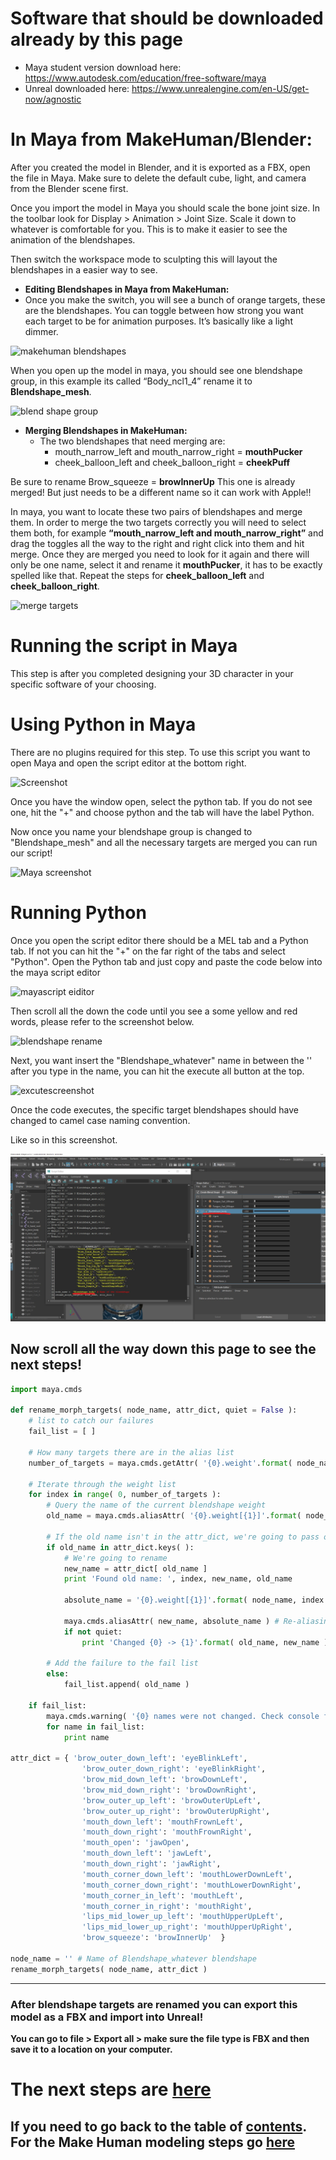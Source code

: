 # Software that should be downloaded already by this page
 * Maya student version download here: https://www.autodesk.com/education/free-software/maya
 * Unreal downloaded here: https://www.unrealengine.com/en-US/get-now/agnostic

# In Maya from MakeHuman/Blender:
After you created the model in Blender, and it is exported as a FBX, open the file in Maya. Make sure to delete the default cube, light, and camera from the Blender scene first.

Once you import the model in Maya you should scale the bone joint size. In the toolbar look for Display > Animation > Joint Size. Scale it down to whatever is comfortable for you. This is to make it easier to see the animation of the blendshapes. 

Then switch the workspace mode to sculpting this will layout the blendshapes in a easier way to see. 

  - **Editing Blendshapes in Maya from MakeHuman:**
  - Once you make the switch, you will see a bunch of orange targets, these are the blendshapes. You can toggle between how strong you want each target to be for animation purposes. It’s basically like a light dimmer.

![makehuman blendshapes](https://i.ibb.co/YfqrB1Z/Autodesk-Maya-2018-Educational-Version-untitled-6-23-2020-8-33-46-PM.png)

When you open up the model in maya, you should see one blendshape group, in this example its called “Body_ncl1_4” rename it to **Blendshape_mesh**. 

![blend shape group](https://i.ibb.co/D9QDx1n/Annotation-2020-02-27-110918.png)

   - **Merging Blendshapes in MakeHuman:**
      - The two blendshapes that need merging are:
         - mouth_narrow_left and mouth_narrow_right = **mouthPucker**
         - cheek_balloon_left and cheek_balloon_right = **cheekPuff**

Be sure to rename Brow_squeeze = **browInnerUp**  This one is already merged! But just needs to be a different name so it can work with Apple!!

In maya, you want to locate these two pairs of blendshapes and merge them. In order to merge the two targets correctly you will need to select them both, for example **“mouth_narrow_left and mouth_narrow_right”** and drag the toggles all the way to the right and right click into them and hit merge.  Once they are merged you need to look for it again and there will only be one name, select it and rename it **mouthPucker**, it has to be exactly spelled like that.  Repeat the steps for **cheek_balloon_left** and **cheek_balloon_right**. 

![merge targets](https://i.ibb.co/jwNDpVd/Annotation-2020-02-27-125500.png)


# Running the script in Maya
This step is after you completed designing your 3D character in your specific software of your choosing. 

# Using Python in Maya
There are no plugins required for this step. To use this script you want to open Maya and open the script editor at the bottom right. 

![Screenshot](https://i.ibb.co/5n74QHS/Screenshot-103-LI.jpg)

Once you have the window open, select the python tab. If you do not see one, hit the "+" and choose python and the tab will have the label Python. 

Now once you name your blendshape group is changed to "Blendshape_mesh" and all the necessary targets are merged you can run our script!

![Maya screenshot](https://i.ibb.co/D9QDx1n/Annotation-2020-02-27-110918.png)

# Running Python

Once you open the script editor there should be a MEL tab and a Python tab. If not you can hit the "+" on the far right of the tabs and select "Python". Open the Python tab and just copy and paste the code below into the maya script editor

![mayascript eiditor](https://i.ibb.co/bBt5vZV/Screenshot-105.png)

Then scroll all the down the code until you see a some yellow and red words, please refer to the screenshot below.

![blendshape rename](https://i.ibb.co/hB0pktX/Screenshot-104.png)

Next, you want insert the "Blendshape_whatever" name in between the '' after you type in the name, you can hit the execute all button at the top.

![excutescreenshot](https://i.ibb.co/0cQm23M/Execute.jpg)

Once the code executes, the specific target blendshapes should have changed to camel case naming convention.

Like so in this screenshot. 

![Blendshaperename](Media/blendshape.jpg)

**Now scroll all the way down this page to see the next steps!**
------------------------------------------------------------------------------------------------------------------------------------------------------------------------

```Python
import maya.cmds

def rename_morph_targets( node_name, attr_dict, quiet = False ):
	# list to catch our failures	
	fail_list = [ ]

	# How many targets there are in the alias list
	number_of_targets = maya.cmds.getAttr( '{0}.weight'.format( node_name ), size = True )

	# Iterate through the weight list
	for index in range( 0, number_of_targets ):
		# Query the name of the current blendshape weight
		old_name = maya.cmds.aliasAttr( '{0}.weight[{1}]'.format( node_name, index ), query = True )

		# If the old name isn't in the attr_dict, we're going to pass on it.
		if old_name in attr_dict.keys( ):
			# We're going to rename
			new_name = attr_dict[ old_name ]
			print 'Found old name: ', index, new_name, old_name
			
			absolute_name = '{0}.weight[{1}]'.format( node_name, index )

			maya.cmds.aliasAttr( new_name, absolute_name ) # Re-aliasing / Renaming occurs here.
			if not quiet:
				print 'Changed {0} -> {1}'.format( old_name, new_name )
				
		# Add the failure to the fail list		
		else:
			fail_list.append( old_name )

	if fail_list:
		maya.cmds.warning( '{0} names were not changed. Check console for details'.format( len( fail_list ) ) )
		for name in fail_list:
			print name

attr_dict = { 'brow_outer_down_left': 'eyeBlinkLeft',
                'brow_outer_down_right': 'eyeBlinkRight',
                'brow_mid_down_left': 'browDownLeft',
                'brow_mid_down_right': 'browDownRight',
                'brow_outer_up_left': 'browOuterUpLeft',
                'brow_outer_up_right': 'browOuterUpRight',
                'mouth_down_left': 'mouthFrownLeft',
                'mouth_down_right': 'mouthFrownRight',
                'mouth_open': 'jawOpen',
                'mouth_down_left': 'jawLeft',
                'mouth_down_right': 'jawRight',
                'mouth_corner_down_left': 'mouthLowerDownLeft',
                'mouth_corner_down_right': 'mouthLowerDownRight', 
                'mouth_corner_in_left': 'mouthLeft',
                'mouth_corner_in_right': 'mouthRight',
                'lips_mid_lower_up_left': 'mouthUpperUpLeft',
                'lips_mid_lower_up_right': 'mouthUpperUpRight',
                'brow_squeeze': 'browInnerUp'  }

node_name = '' # Name of Blendshape_whatever blendshape
rename_morph_targets( node_name, attr_dict )
```

------------------------------------------------------------------------------------------------------------------------------------------------------------------------

### After blendshape targets are renamed you can export this model as a FBX and import into Unreal! 

**You can go to file > Export all > make sure the file type is FBX and then save it to a location on your computer.**

# The next steps are [here](https://github.com/RLabNYC/Rlab_FaceTracking_mkhu/blob/master/IMPORTING.md)

## If you need to go back to the table of [contents](https://github.com/RLabNYC/RLab_Facetracking). For the Make Human modeling steps go [here](https://github.com/RLabNYC/Rlab_FaceTracking_mkhu)
